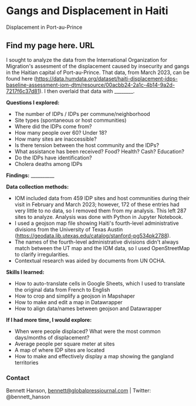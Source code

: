 # Gangs and Displacement in Haiti
 Displacement in Port-au-Prince

## Find my page here. __URL__

I sought to analyze the data from the International Organization for Migration's assesment of the displacement caused by insecurity and gangs in the Haitian capital of Port-au-Prince. That data, from March 2023, can be found here (https://data.humdata.org/dataset/haiti-displacement-idps-baseline-assessment-iom-dtm/resource/00acbb24-2a1c-4b14-9a2d-7217f6c37d81). I then overlaid that data with ________.

__Questions I explored:__
- The number of IDPs / IDPs per commune/neighborhood
- Site types (spontaneous or host communities)
- Where did the IDPs come from? 
- How many people over 60? Under 18?
- How many sites are inaccessible?
- Is there tension between the host community and the IDPs?
- What assistance has been received? Food? Health? Cash? Education?
- Do the IDPs have identification?
- Cholera deaths among IDPs

__Findings:__ __________

__Data collection methods:__
- IOM included data from 459 IDP sites and host communities during their visit in February and March 2023; however, 172 of these entries had very little to no data, so I removed them from my analysis. This left 287 sites to analyze. Analysis was done with Python in Jupyter Notebook.
- I used a geojson map file showing Haiti's fourth-level administrative divisions from the University of Texas Austin (https://geodata.lib.utexas.edu/catalog/stanford-pg534pk2788).
- The names of the fourth-level administrative divisions didn't always match between the UT map and the IOM data, so I used OpenStreetMap to clarify irregularities.
- Contextual research was aided by documents from UN OCHA. 

__Skills I learned:__
- How to auto-translate cells in Google Sheets, which I used to translate the original data from French to English
- How to crop and simplify a geojson in Mapshaper
- How to make and edit a map in Datawrapper
- How to align data/names between geojson and Datawrapper

__If I had more time, I would explore:__
- When were people displaced? What were the most common days/months of displacement?
- Average people per square meter at sites
- A map of where IDP sites are located
- How to make and effectively display a map showing the gangland territories

### Contact

Bennett Hanson, bennett@globalpressjournal.com | Twitter: @bennett_hanson